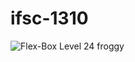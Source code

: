 # ifsc-1310
![Flex-Box Level 24 froggy](https://github.com/Gillia01/ifsc-1310/assets/142839032/7c71b652-83ae-42de-b18a-4a1ee8a215cc)
